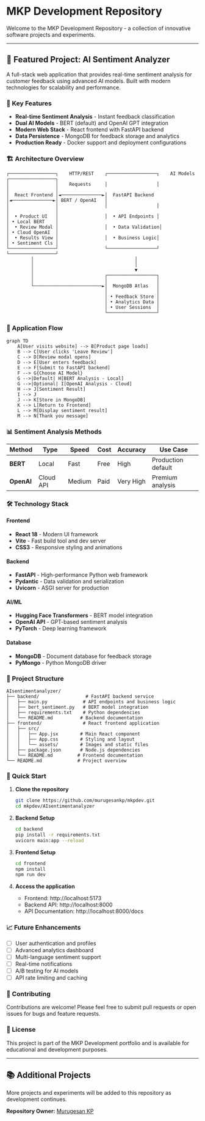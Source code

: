 # MKP Development Repository

Welcome to the MKP Development Repository - a collection of innovative software projects and experiments.

---

## 🎯 Featured Project: AI Sentiment Analyzer

A full-stack web application that provides real-time sentiment analysis for customer feedback using advanced AI models. Built with modern technologies for scalability and performance.

### 🚀 Key Features
- **Real-time Sentiment Analysis** - Instant feedback classification
- **Dual AI Models** - BERT (default) and OpenAI GPT integration
- **Modern Web Stack** - React frontend with FastAPI backend
- **Data Persistence** - MongoDB for feedback storage and analytics
- **Production Ready** - Docker support and deployment configurations

### 🏗️ Architecture Overview

```
┌─────────────────┐    HTTP/REST    ┌──────────────────┐    AI Models    ┌─────────────────┐
│                 │    Requests     │                  │                 │                 │
│  React Frontend │◄───────────────►│  FastAPI Backend │◄───────────────►│ BERT / OpenAI   │
│                 │                 │                  │                 │                 │
│  • Product UI   │                 │  • API Endpoints │                 │ • Local BERT    │
│  • Review Modal │                 │  • Data Validation│                 │ • Cloud OpenAI  │
│  • Results View │                 │  • Business Logic│                 │ • Sentiment Cls │
└─────────────────┘                 └──────────────────┘                 └─────────────────┘
         │                                     │
         │                                     │
         │                                     ▼
         │                          ┌──────────────────┐
         │                          │                  │
         └─────────────────────────►│  MongoDB Atlas   │
                                    │                  │
                                    │ • Feedback Store │
                                    │ • Analytics Data │
                                    │ • User Sessions  │
                                    └──────────────────┘
```

### 🔄 Application Flow

```mermaid
graph TD
    A[User visits website] --> B[Product page loads]
    B --> C[User clicks 'Leave Review']
    C --> D[Review modal opens]
    D --> E[User enters feedback]
    E --> F[Submit to FastAPI backend]
    F --> G{Choose AI Model}
    G -->|Default| H[BERT Analysis - Local]
    G -->|Optional| I[OpenAI Analysis - Cloud]
    H --> J[Sentiment Result]
    I --> J
    J --> K[Store in MongoDB]
    K --> L[Return to Frontend]
    L --> M[Display sentiment result]
    M --> N[Thank you message]
```

### 📊 Sentiment Analysis Methods

| Method | Type | Speed | Cost | Accuracy | Use Case |
|--------|------|-------|------|----------|----------|
| **BERT** | Local | Fast | Free | High | Production default |
| **OpenAI** | Cloud API | Medium | Paid | Very High | Premium analysis |

### 🛠️ Technology Stack

#### Frontend
- **React 18** - Modern UI framework
- **Vite** - Fast build tool and dev server
- **CSS3** - Responsive styling and animations

#### Backend
- **FastAPI** - High-performance Python web framework
- **Pydantic** - Data validation and serialization
- **Uvicorn** - ASGI server for production

#### AI/ML
- **Hugging Face Transformers** - BERT model integration
- **OpenAI API** - GPT-based sentiment analysis
- **PyTorch** - Deep learning framework

#### Database
- **MongoDB** - Document database for feedback storage
- **PyMongo** - Python MongoDB driver

### 📁 Project Structure

```
AIsentimentanalyzer/
├── backend/                 # FastAPI backend service
│   ├── main.py             # API endpoints and business logic
│   ├── bert_sentiment.py   # BERT model integration
│   ├── requirements.txt    # Python dependencies
│   └── README.md          # Backend documentation
├── frontend/               # React frontend application
│   ├── src/
│   │   ├── App.jsx        # Main React component
│   │   ├── App.css        # Styling and layout
│   │   └── assets/        # Images and static files
│   ├── package.json       # Node.js dependencies
│   └── README.md         # Frontend documentation
└── README.md             # Project overview
```

### 🚀 Quick Start

1. **Clone the repository**
   ```bash
   git clone https://github.com/murugesankp/mkpdev.git
   cd mkpdev/AIsentimentanalyzer
   ```

2. **Backend Setup**
   ```bash
   cd backend
   pip install -r requirements.txt
   uvicorn main:app --reload
   ```

3. **Frontend Setup**
   ```bash
   cd frontend
   npm install
   npm run dev
   ```

4. **Access the application**
   - Frontend: http://localhost:5173
   - Backend API: http://localhost:8000
   - API Documentation: http://localhost:8000/docs

### 📈 Future Enhancements

- [ ] User authentication and profiles
- [ ] Advanced analytics dashboard
- [ ] Multi-language sentiment support
- [ ] Real-time notifications
- [ ] A/B testing for AI models
- [ ] API rate limiting and caching

### 🤝 Contributing

Contributions are welcome! Please feel free to submit pull requests or open issues for bugs and feature requests.

### 📄 License

This project is part of the MKP Development portfolio and is available for educational and development purposes.

---

## 📚 Additional Projects

More projects and experiments will be added to this repository as development continues.

**Repository Owner:** [Murugesan KP](https://github.com/murugesankp)